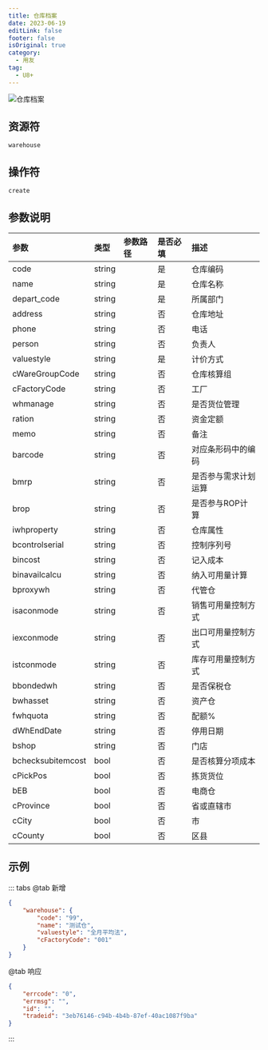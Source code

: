 ```yaml
---
title: 仓库档案
date: 2023-06-19
editLink: false
footer: false
isOriginal: true
category:
  - 用友
tag:
  - U8+
---
```


![仓库档案](https://nas.ilyl.life:8092/yonyou/u8/as/warehouse.gif)

## 资源符

`warehouse`
  
## 操作符

`create`

## 参数说明

|参数|类型|参数路径|是否必填|描述|
|:-|:-|:-|:-|:-|
|code|string||是|仓库编码|
|name|string||是|仓库名称|
|depart_code|string||是|所属部门|
|address|string||否|仓库地址|
|phone|string||否|电话|
|person|string||否|负责人|
|valuestyle|string||是|计价方式|
|cWareGroupCode|string||否|仓库核算组|
|cFactoryCode|string||否|工厂|
|whmanage|string||否|是否货位管理|
|ration|string||否|资金定额|
|memo|string||否|备注|
|barcode|string||否|对应条形码中的编码|
|bmrp|string||否|是否参与需求计划运算|
|brop|string||否|是否参与ROP计算|
|iwhproperty|string||否|仓库属性|
|bcontrolserial|string||否|控制序列号|
|bincost|string||否|记入成本|
|binavailcalcu|string||否|纳入可用量计算|
|bproxywh|string||否|代管仓|
|isaconmode|string||否|销售可用量控制方式|
|iexconmode|string||否|出口可用量控制方式|
|istconmode|string||否|库存可用量控制方式|
|bbondedwh|string||否|是否保税仓|
|bwhasset|string||否|资产仓|
|fwhquota|string||否|配额%|
|dWhEndDate|string||否|停用日期|
|bshop|string||否|门店|
|bchecksubitemcost|bool||否|是否核算分项成本|
|cPickPos|bool||否|拣货货位|
|bEB|bool||否|电商仓|
|cProvince|bool||否|省或直辖市|
|cCity|bool||否|市|
|cCounty|bool||否|区县|

## 示例

::: tabs
@tab 新增

```json
{
    "warehouse": {
        "code": "99",
        "name": "测试仓",
        "valuestyle": "全月平均法",
        "cFactoryCode": "001"
    }
}
```

@tab 响应

```json
{
    "errcode": "0",
    "errmsg": "",
    "id": "",
    "tradeid": "3eb76146-c94b-4b4b-87ef-40ac1087f9ba"
}
```

:::
